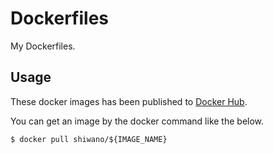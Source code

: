 # Dockerfiles

My Dockerfiles.

## Usage

These docker images has been published to [Docker Hub](https://hub.docker.com/).

You can get an image by the docker command like the below.

```
$ docker pull shiwano/${IMAGE_NAME}
```
